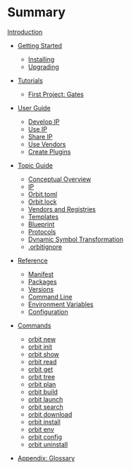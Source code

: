 # Summary

[Introduction](./index.md)

- [Getting Started](./starting/starting.md)
    - [Installing](./starting/installing.md)
    - [Upgrading](./starting/upgrading.md)

- [Tutorials](./tutorials/tutorials.md)
    - [First Project: Gates](./tutorials/first_project.md)

- [User Guide](./3_user/0_user.md)
    - [Develop IP](./3_user/1_develop_ip.md)
    - [Use IP](./3_user/2_use_ip.md)
    - [Share IP](./3_user/3_share_ip.md)
    - [Use Vendors](./3_user/4_make_vendors.md)
    - [Create Plugins](./3_user/5_creating_plugins.md)

- [Topic Guide](./topic/topic.md)
    - [Conceptual Overview](./topic/concept.md)
    - [IP](./topic/1_ip.md)
    - [Orbit.toml](./topic/2_orbittoml.md)
    - [Orbit.lock](./topic/5_orbitlock.md)
    - [Vendors and Registries](./topic/3_vendors.md)
    - [Templates](./topic/4_template.md)
    - [Blueprint](./topic/6_blueprint.md)
    - [Protocols](./topic/protocols.md)
    - [Dynamic Symbol Transformation](./topic/dst.md)
    - [.orbitignore](./topic/orbitignore.md)

- [Reference](./reference/reference.md)
    - [Manifest](./reference/manifest.md)
    - [Packages](./reference/packages.md)
    - [Versions](./reference/versions.md)
    - [Command Line](./reference/command_line.md)
    - [Environment Variables](./reference/environment_variables.md)
    - [Configuration](./reference/configuration.md)

- [Commands](./commands/commands.md)
    - [orbit new](./commands/new.md) <!-- DONE -->
    - [orbit init](./commands/init.md) 
    - [orbit show](./commands/show.md)
    - [orbit read](./commands/read.md)
    - [orbit get](./commands/get.md)
    - [orbit tree](./commands/tree.md)
    - [orbit plan](./commands/plan.md) <!-- DONE -->
    - [orbit build](./commands/build.md) <!-- DONE -->
    - [orbit launch](./commands/launch.md)
    - [orbit search](./commands/search.md)
    - [orbit download](./commands/download.md) <!-- DONE -->
    - [orbit install](./commands/install.md) <!-- DONE -->
    - [orbit env](./commands/env.md)
    - [orbit config](./commands/config.md) <!-- DONE -->
    - [orbit uninstall](./commands/uninstall.md)
    
- [Appendix: Glossary](./glossary.md)

